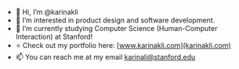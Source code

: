 - 👋 Hi, I’m @karinakli
- 👀 I’m interested in product design and software development. 
- 🌱 I’m currently studying Computer Science (Human-Computer Interaction) at Stanford!
- ⭐ Check out my portfolio here: [www.karinakli.com](karinakli.com)
- 📫 You can reach me at my email karinali@stanford.edu

<!---
karinakli/karinakli is a ✨ special ✨ repository because its `README.md` (this file) appears on your GitHub profile.
You can click the Preview link to take a look at your changes.
--->
